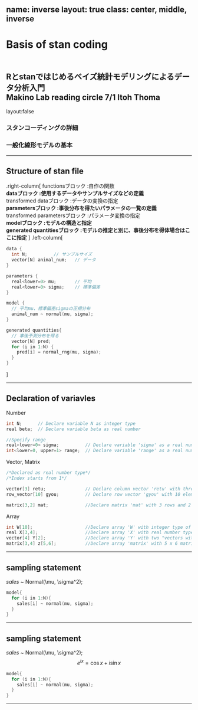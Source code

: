 name: inverse
layout: true
class: center, middle, inverse
---
# Basis of stan coding
<br>Rとstanではじめるベイズ統計モデリングによるデータ分析入門 
<br>Makino Lab reading circle  7/1 Itoh Thoma
---
layout:false
### スタンコーディングの詳細
### 一般化線形モデルの基本

---
## Structure of stan file
.right-column[
functionsブロック                   :自作の関数
<br><b>dataブロック                    :使用するデータやサンプルサイズなどの定義</b>
<br>transformed dataブロック        :データの変換の指定
<br><b>parametersブロック              :事後分布を得たいパラメータの一覧の定義</b>
<br>transformed parametersブロック  :パラメータ変換の指定
<br><b>modelブロック                   :モデルの構造と指定</b>
<br><b>generated quantitiesブロック    :モデルの推定と別に、事後分布を得体場合はここに指定</b>
]
.left-column[
```C++
data {
  int N;          // サンプルサイズ
  vector[N] animal_num;   // データ
}

parameters {
  real<lower=0> mu;       // 平均
  real<lower=0> sigma;    // 標準偏差
}

model {
  // 平均mu、標準偏差sigmaの正規分布
  animal_num ~ normal(mu, sigma);
}

generated quantities{
  // 事後予測分布を得る
  vector[N] pred;
  for (i in 1:N) {
    pred[i] = normal_rng(mu, sigma);
  }
}

```
]

---
## Declaration of variavles

Number
```cpp
int N;      // Declare variable N as integer type
real beta;  // Declare variable beta as real number

//Specify range
real<lower=0> sigma;          // Declare variable 'sigma' as a real number greater than or equal to zero.
int<lower=0, upper=1> range;  // Declare variable 'range' as a real number between 0 and 1
```

Vector, Matrix 
```cpp
/*Declared as real number type*/
/*Index starts from 1*/

vector[3] retu;               // Declare column vector 'retu' with three elements
row_vector[10] gyou;          // Declare row vector 'gyou' with 10 elements

matrix[3,2] mat;              //Declare matrix 'mat' with 3 rows and 2 columns 
```

Array
```cpp
int W[10];                    //Declare array 'W' with integer type of 10 elements
real X[3,4];                  //Declare array 'X' with real number type of 3 rows and 4 columns
vector[4] Y[2];               //Declare array 'Y' with two "vectors with four elements
matrix[3,4] z[5,6];           //Declare array 'matrix' with 5 x 6 matrix with 3 x 4 matrix
```

---
## sampling statement
*sales* ~ Normal(\mu, \sigma^2);
```cpp
model{
  for (i in 1:N){
    sales[i] ~ normal(mu, sigma);
  }
}
```
---
## sampling statement
*sales* ~ Normal(\mu, \sigma^2);
$$ e^{i x} = \cos{x} + i \sin{x} $$
```cpp
model{
  for (i in 1:N){
    sales[i] ~ normal(mu, sigma);
  }
}
```
---

